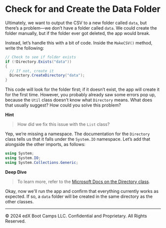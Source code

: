 # Check for and Create the Data Folder

Ultimately, we want to output the CSV to a new folder called `data`, but there’s a problem—we don’t have a folder called `data`. We could create the folder manually, but if the folder ever got deleted, the app would break.

Instead, let’s handle this with a bit of code. Inside the `MakeCSV()` method, write the following:

```cs
// Check to see if folder exists
if (!Directory.Exists("data")) 
{
  // If not, create it
  Directory.CreateDirectory("data");
}
```

This code will look for the folder first; if it doesn’t exist, the app will create it for the first time. However, you probably already saw some errors pop up, because the `Util` class doesn’t know what `Directory` means. What does that usually suggest? How could you solve this problem?

**Hint**

> How did we fix this issue with the `List` class?
  
Yep, we’re missing a namespace. The documentation for the `Directory` class tells us that it falls under the `System.IO` namespace. Let’s add that alongside the other imports, as follows:

```cs
using System;
using System.IO;
using System.Collections.Generic;
```

**Deep Dive**

> To learn more, refer to the [Microsoft Docs on the Directory class](https://docs.microsoft.com/en-us/dotnet/api/system.io.directory).

Okay, now we'll run the app and confirm that everything currently works as expected. If so, a `data` folder will be created in the same directory as the other classes.

---
© 2024 edX Boot Camps LLC. Confidential and Proprietary. All Rights Reserved.